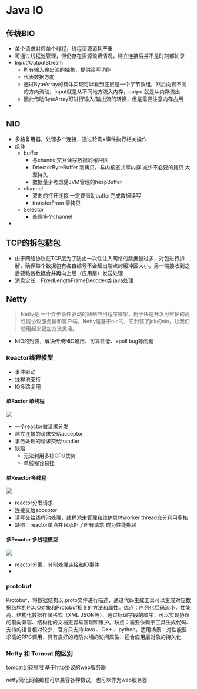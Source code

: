 # Java IO

## 传统BIO

- 单个请求对应单个线程，线程资源消耗严重
- 可通过线程池管理，但仍存在资源浪费情况，建立连接后并不是时刻都忙录
- Input/OutputStream
  - 所有输入输出流的抽象，提供读写功能
  - 代表数据方向
  - 通过ByteArray的具体实现可以看到底层是一个字节数组，然后向着不同的方向流动，input就是从不同地方流入内存，output就是从内存流出
  - 因此借助ByteArray可进行输入/输出流的转换，但是需要注意内存占用
- 



## NIO

- 多路复用器，处理多个连接，通过轮询+事件执行相关操作
- 组件
  - buffer
    - 与channel交互读写数据的缓冲区
    - DriectorByteBuffer 零拷贝，与内核态共享内存 减少不必要的拷贝 大型持久
    - 数据量少考虑受JVM管理的heapBuffer
  - channel
    - 双向的打开连接 一定要借助buffer完成数据读写
    - transferFrom 零拷贝
  - Selector
    - 处理多个channel
- 

## TCP的拆包粘包

- 由于网络协议在TCP层为了防止一次性注入网络的数据量过多，对包进行拆解，确保每个数据包有各自编号不会超出端点的缓冲区大小，另一端接收到之后要粘包数据合并再向上层（应用层）发送处理
- 消息定长：FixedLengthFrameDecoder类 java处理

## Netty

> Netty是 一个异步事件驱动的网络应用程序框架，用于快速开发可维护的高性能协议服务器和客户端。Netty是基于nio的，它封装了jdk的nio，让我们使用起来更加方法灵活。

- NIO的封装，解决传统NIO难用、可靠性低、epoll bug等问题

### Reactor线程模型

- 事件驱动
- 线程池支持
- IO多路复用

#### 单Ractor 单线程

![](https://pic3.zhimg.com/80/v2-5598826468eb205e6a7ba3354367c372_720w.jpg)

- 一个reactor做请求分发
- 建立连接的请求交给acceptor
- 事务处理的请求交给handler
- 缺陷
  - 无法利用多核CPU优势
  - 单线程容易挂

#### 单Reactor多线程

![](https://pic1.zhimg.com/80/v2-d60a5c2c930e3ec611855d387d2429ec_720w.jpg)

- reactor分发请求
- 连接交给acceptor
- 读写交给线程池处理，线程池来管理和维护具体worker thread充分利用多核
- 缺陷：reactor单点并且承担了所有请求 成为性能瓶颈

#### 多Reactor 多线程模型

![](https://pic2.zhimg.com/80/v2-ca0ee6f64ec8654ba143c30548874095_720w.jpg)

- reactor分离，分别处理连接和IO事件
- 

### protobuf

Protobuf，将数据结构以.proto文件进行描述，通过代码生成工具可以生成对应数据结构的POJO对象和Protobuf相关的方法和属性。优点：序列化后码流小，性能高、结构化数据存储格式（XML JSON等）、通过标识字段的顺序，可以实现协议的前向兼容、结构化的文档更容易管理和维护。缺点：需要依赖于工具生成代码、支持的语言相对较少，官方只支持Java 、C++ 、python。适用场景：对性能要求高的RPC调用、具有良好的跨防火墙的访问属性、适合应用层对象的持久化

### Netty 和 Tomcat 的区别

tomcat比较局限 基于http协议的web服务器

netty简化网络编程可以兼容各种协议，也可以作为web服务器